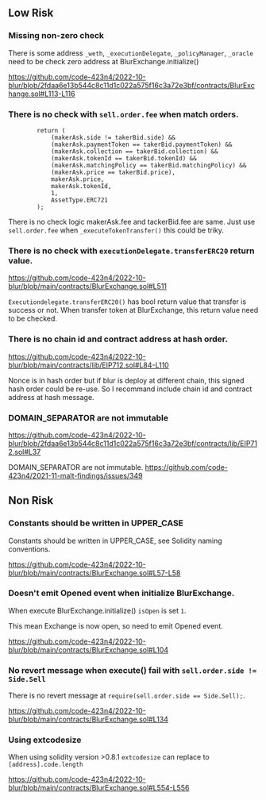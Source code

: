 ## Low Risk

### Missing non-zero check

There is some address `_weth`, `_executionDelegate`, `_policyManager`, `_oracle` need to be check zero address at BlurExchange.initialize()

https://github.com/code-423n4/2022-10-blur/blob/2fdaa6e13b544c8c11d1c022a575f16c3a72e3bf/contracts/BlurExchange.sol#L113-L116

### There is no check with `sell.order.fee` when match orders.
```
        return (
            (makerAsk.side != takerBid.side) &&
            (makerAsk.paymentToken == takerBid.paymentToken) &&
            (makerAsk.collection == takerBid.collection) &&
            (makerAsk.tokenId == takerBid.tokenId) &&
            (makerAsk.matchingPolicy == takerBid.matchingPolicy) &&
            (makerAsk.price == takerBid.price),
            makerAsk.price,
            makerAsk.tokenId,
            1,
            AssetType.ERC721
        );
```

There is no check logic makerAsk.fee and tackerBid.fee are same.
Just use `sell.order.fee` when `_executeTokenTransfer()` this could be triky.

### There is no check with `executionDelegate.transferERC20` return value.

https://github.com/code-423n4/2022-10-blur/blob/main/contracts/BlurExchange.sol#L511

`Executiondelegate.transferERC20()` has bool return value that transfer is success or not.
When transfer token at BlurExchange, this return value need to be checked.

### There is no chain id and contract address at hash order.

https://github.com/code-423n4/2022-10-blur/blob/main/contracts/lib/EIP712.sol#L84-L110

Nonce is in hash order but if blur is deploy at different chain, this signed hash order could be re-use.
So I recommand include chain id and contract address at hash message.

### DOMAIN_SEPARATOR are not immutable

https://github.com/code-423n4/2022-10-blur/blob/2fdaa6e13b544c8c11d1c022a575f16c3a72e3bf/contracts/lib/EIP712.sol#L37

DOMAIN_SEPARATOR are not immutable.
https://github.com/code-423n4/2021-11-malt-findings/issues/349



## Non Risk

### Constants should be written in UPPER_CASE

Constants should be written in UPPER_CASE, see Solidity naming conventions.

https://github.com/code-423n4/2022-10-blur/blob/main/contracts/BlurExchange.sol#L57-L58


### Doesn't emit Opened event when initialize BlurExchange.

When execute BlurExchange.initialize() `isOpen` is set `1`.

This mean Exchange is now open, so need to emit Opened event.

https://github.com/code-423n4/2022-10-blur/blob/main/contracts/BlurExchange.sol#L104

### No revert message when execute() fail with `sell.order.side != Side.Sell`

There is no revert message at `require(sell.order.side == Side.Sell);`.

https://github.com/code-423n4/2022-10-blur/blob/main/contracts/BlurExchange.sol#L134

### Using extcodesize

When using solidity version >0.8.1 `extcodesize` can replace to `[address].code.length`

https://github.com/code-423n4/2022-10-blur/blob/main/contracts/BlurExchange.sol#L554-L556

